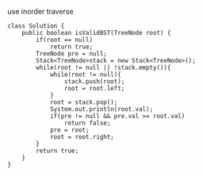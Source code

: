 use inorder traverse

    class Solution {
        public boolean isValidBST(TreeNode root) {
            if(root == null)
                return true;
            TreeNode pre = null;
            Stack<TreeNode>stack = new Stack<TreeNode>();
            while(root != null || !stack.empty()){
                while(root != null){
                    stack.push(root);
                    root = root.left;
                }
                root = stack.pop();
                System.out.println(root.val);
                if(pre != null && pre.val >= root.val)
                    return false;
                pre = root;
                root = root.right;
            }
            return true;
        }
    } 